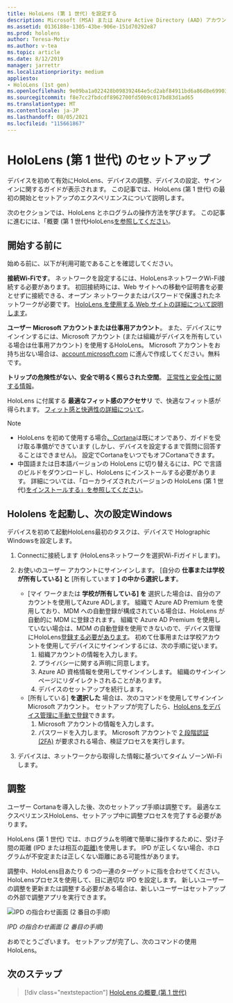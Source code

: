 ```yaml
---
title: HoloLens (第 1 世代) を設定する
description: Microsoft (MSA) または Azure Active Directory (AAD) アカウントを使用して、Wi-Fi ネットワークを使用して HoloLens (第 1 世代) を初めて設定する方法について説明します。
ms.assetid: 0136188e-1305-43be-906e-151d70292e87
ms.prod: hololens
author: Teresa-Motiv
ms.author: v-tea
ms.topic: article
ms.date: 8/12/2019
manager: jarrettr
ms.localizationpriority: medium
appliesto:
- HoloLens (1st gen)
ms.openlocfilehash: 9e09ba1a022428b098392464e5cd2abf84911bd6a86d8e699036b8fc4f91470a
ms.sourcegitcommit: f8e7cc2fbdcdf8962700fd50b9c017bd83d1ad65
ms.translationtype: MT
ms.contentlocale: ja-JP
ms.lasthandoff: 08/05/2021
ms.locfileid: "115661867"
---
```

# <a name="set-up-your-hololens-1st-gen"></a>HoloLens (第 1 世代) のセットアップ

デバイスを初めて有効にHoloLens、デバイスの調整、デバイスの設定、サインインに関するガイドが表示されます。  この記事では、HoloLens (第 1 世代) の最初の開始とセットアップのエクスペリエンスについて説明します。

次のセクションでは、HoloLens とホログラムの操作方法を学びます。 この記事に進むには、「概要 (第 1 世代HoloLens[を参照してください](hololens1-basic-usage.md)。

## <a name="before-you-start"></a>開始する前に

始める前に、以下が利用可能であることを確認してください。

**接続Wi-Fiです**。 ネットワークを設定するには、HoloLensネットワークWi-Fi接続する必要があります。 初回接続時には、Web サイトへの移動や証明書を必要とせずに接続できる、オープン ネットワークまたはパスワードで保護されたネットワークが必要です。 [HoloLens を使用する Web サイトの詳細について説明します](hololens-offline.md)。

**ユーザー Microsoft アカウントまたは仕事用アカウント**。 また、デバイスにサインインするには、Microsoft アカウント (または組織がデバイスを所有している場合は仕事用アカウント) を使用するHoloLens。 Microsoft アカウントをお持ち出ない場合は、[account.microsoft.com](https://account.microsoft.com) に進んで作成してください。無料です。

**トリップの危険性がない、安全で明るく照らされた空間**。 [正常性と安全性に関する情報](https://go.microsoft.com/fwlink/p/?LinkId=746661)。

HoloLens に付属する **最適なフィット感のアクセサリ** で、快適なフィット感が得られます。 [フィット感と快適性の詳細について](https://support.microsoft.com/help/12632/hololens-fit-your-hololens)。

> [!NOTE]
>  
> - HoloLens を初めて使用する場合[、Cortana](hololens-cortana.md)は既にオンであり、ガイドを受け取る準備ができています (しかし、デバイスを設定するまで質問に回答することはできません)。 設定でCortanaをいつでもオフCortanaできます。
> - 中国語または日本語バージョンの HoloLens に切り替えるには、PC で言語のビルドをダウンロードし、HoloLens にインストールする必要があります。 詳細については、「ローカライズされたバージョンの HoloLens (第 1 世代)[をインストールする」を参照してください](hololens1-install-localized.md)。

## <a name="start-your-hololens-and-set-up-windows"></a>Hololens を起動し、次の設定Windows

デバイスを初めて起動HoloLens最初のタスクは、デバイスで Holographic Windowsを設定します。

1. Connectに接続します (HoloLensネットワークを選択Wi-Fiガイドします)。

1. お使いのユーザー アカウントにサインインします。 [自分の **仕事または学校が所有している] と** [所有しています **] の中から選択します**。
    - [マイ ワークまたは **学校が所有している] を** 選択した場合は、自分のアカウントを使用してAzure ADします。 組織で Azure AD Premium を使用しており、MDM への自動登録が構成されている場合は、HoloLens が自動的に MDM に登録されます。 組織で Azure AD Premium を使用していない場合は、MDM の自動登録を使用できないので、デバイス管理 にHoloLens[登録する必要があります](hololens-enroll-mdm.md#different-ways-to-enroll)。 初めて仕事用または学校アカウントを使用してデバイスにサインインするには、次の手順に従います。
        1. 組織アカウントの情報を入力します。
        1. プライバシーに関する声明に同意します。
        1. Azure AD 資格情報を使用してサインインします。 組織のサインイン ページにリダイレクトされることがあります。
        1. デバイスのセットアップを続行します。
    - [所有している] **を選択した** 場合は、次のコマンドを使用してサインインMicrosoft アカウント。 セットアップが完了したら、[HoloLens をデバイス管理に手動で登録](hololens-enroll-mdm.md#different-ways-to-enroll)できます。
        1. Microsoft アカウントの情報を入力します。
        1. パスワードを入力します。 Microsoft アカウントで [2 段階認証 (2FA)](https://blogs.technet.microsoft.com/microsoft_blog/2013/04/17/microsoft-account-gets-more-secure/) が要求される場合、検証プロセスを実行します。

1. デバイスは、ネットワークから取得した情報に基づいてタイム ゾーンWi-Fiします。

## <a name="calibration"></a>調整

ユーザー Cortanaを導入した後、次のセットアップ手順は調整です。 最適なエクスペリエンスHoloLens、セットアップ中に調整プロセスを完了する必要があります。

HoloLens (第 1 世代) では、ホログラムを明確で簡単に操作するために、受け子間の距離 (IPD または相互の[距離)](https://en.wikipedia.org/wiki/Interpupillary_distance)を使用します。 IPD が正しくない場合、ホログラムが不安定または正しくない距離にある可能性があります。

調整中、HoloLens目あたり 6 つの一連のターゲットに指を合わせてください。 HoloLensプロセスを使用して、目に適切な IPD を設定します。 新しいユーザーの調整を更新または調整する必要がある場合は、新しいユーザーはセットアップの外部で調整アプリを実行できます。

![IPD の指合わせ画面 (2 番目の手順)](./images/ipd-finger-alignment-300px.jpg)

*IPD の指合わせ画面 (2 番目の手順)*

おめでとうございます。 セットアップが完了し、次のコマンドの使用HoloLens。

## <a name="next-steps"></a>次のステップ

> [!div class="nextstepaction"]
> [HoloLens の概要 (第 1 世代)](hololens1-basic-usage.md)
